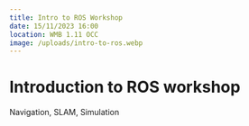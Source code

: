 ```yaml
---
title: Intro to ROS Workshop
date: 15/11/2023 16:00
location: WMB 1.11 OCC
image: /uploads/intro-to-ros.webp
---
```

# Introduction to ROS workshop

Navigation, SLAM, Simulation
